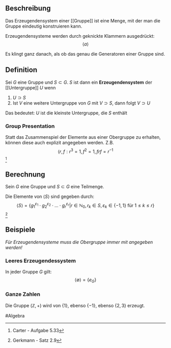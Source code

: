## Beschreibung
Das Erzeugendensystem einer [[Gruppe]] ist eine Menge, mit der man die Gruppe eindeutig konstruieren kann.

Erzeugendensysteme werden durch geknickte Klammern ausgedrückt:
$$\langle a \rangle$$

Es klingt ganz danach, als ob das genau die Generatoren einer Gruppe sind.


## Definition
Sei $G$ eine Gruppe und $S \subset G$. $S$ ist dann ein **Erzeugendensystem** der [[Untergruppe]] $U$ wenn
1. $U \supset S$
2. Ist $V$ eine weitere Untergruppe von $G$ mit $V \supset S$, dann folgt $V \supset U$

Das bedeutet: $U$ ist die kleinste Untergruppe, die $S$ enthält

### Group Presentation
Statt das Zusammenspiel der Elemente aus einer Obergruppe zu erhalten, können diese auch explizit angegeben werden.
Z.B.
$$\langle r, f: r^3 = 1, f^2 = 1, frf=r^{-1}$$[^2]

## Berechnung
Sein $G$ eine Gruppe und $S \subset G$ eine Teilmenge.

Die Elemente von $\langle S \rangle$ sind gegeben durch:
$$\langle S \rangle = \{g_1^{\varepsilon_1}\cdot g_2^{\varepsilon_2} \cdot \dots \cdot g_r^{\varepsilon_r}|r \in \mathbb{N}_0, r_k \in S, \varepsilon_k \in \{-1, 1\} \text{ für } 1\leq k \leq r \}$$
[^1]


## Beispiele
*Für Erzeugendensysteme muss die Obergruppe immer mit angegeben werden!*

### Leeres Erzeugendessystem
In jeder Gruppe $G$ gilt:
$$\langle \emptyset \rangle = \{e_G\}$$

### Ganze Zahlen
Die Gruppe $(\mathbb{Z}, +)$ wird von $\{1\}$, ebenso $\{-1\}$, ebenso $\{2,3\}$ erzeugt.


#Algebra 
 
[^1]: Gerkmann - Satz 2.9
[^2]: Carter - Aufgabe 5.33